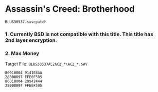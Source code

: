 #  Assassin's Creed: Brotherhood 

`BLUS30537.savepatch`

### 1.  Currently BSD is not compatible with this title. This title has 2nd layer encryption.
### 2. Max Money

Target File: `BLUS30537AC2AC2_*\AC2_*.SAV`

```
80010004 9141EBAA
28000097 FFE0F505
80010004 29942444
28000097 FFE0F505
```

